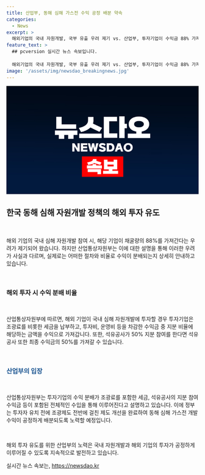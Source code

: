 ```yaml
---
title: 산업부, 동해 심해 가스전 수익 공정 배분 약속
categories:
  - News
excerpt: >
  해외기업의 국내 자원개발, 국부 유출 우려 제기 vs. 산업부, 투자기업이 수익금 88% 가져간다 주장에 반박
feature_text: >
  ## pcversion 실시간 뉴스 속보입니다.

  해외기업의 국내 자원개발, 국부 유출 우려 제기 vs. 산업부, 투자기업이 수익금 88% 가져간다 주장에 반박
image: '/assets/img/newsdao_breakingnews.jpg'
---
```


<p><img src="/assets/img/newsdao_breakingnews.jpg" alt="pcversion 속보" /></p>

<h2 data-ke-size="size26">한국 동해 심해 자원개발 정책의 해외 투자 유도</h2>

<p data-ke-size="size16">&nbsp;</p>

<p>해외 기업의 국내 심해 자원개발 참여 시, 해당 기업이 채굴량의 88%를 가져간다는 우려가 제기되어 왔습니다. 하지만 산업통상자원부는 이에 대한 설명을 통해 이러한 우려가 사실과 다르며, 실제로는 어떠한 절차와 비율로 수익이 분배되는지 상세히 안내하고 있습니다.</p>

<p data-ke-size="size16">&nbsp;</p>

<h3>해외 투자 시 수익 분배 비율</h3>

<p data-ke-size="size16">&nbsp;</p>

<p>산업통상자원부에 따르면, 해외 기업이 국내 심해 자원개발에 투자할 경우 투자기업은 조광료를 비롯한 세금을 납부하고, 투자비, 운영비 등을 차감한 수익금 중 지분 비율에 해당하는 금액을 수익으로 가져갑니다. 또한, 석유공사가 50% 지분 참여를 한다면 석유공사 또한 최종 수익금의 50%를 가져갈 수 있습니다.</p>

<p data-ke-size="size16">&nbsp;</p>

<h3><span style="color: #1a5490;">산업부의 입장</span></h3>

<p data-ke-size="size16">&nbsp;</p>

<p>산업통상자원부는 투자기업의 수익 분배가 조광료를 포함한 세금, 석유공사의 지분 참여 수익금 등이 포함된 전체적인 수입을 통해 이루어진다고 설명하고 있습니다. 이에 정부는 투자자 유치 전에 조광제도 전반에 걸친 제도 개선을 완료하여 동해 심해 가스전 개발 수익이 공정하게 배분되도록 노력할 예정입니다.</p>

<p data-ke-size="size16">&nbsp;</p>

<p>해외 투자 유도를 위한 산업부의 노력은 국내 자원개발과 해외 기업의 투자가 공정하게 이루어질 수 있도록 지속적으로 발전하고 있습니다.</p>
실시간 뉴스 속보는, <a href="https://newsdao.kr" rel="dofollow">https://newsdao.kr</a>


